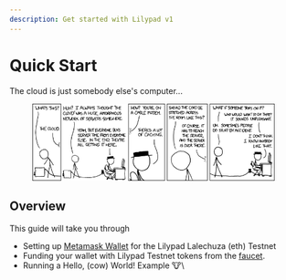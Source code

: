 ```yaml
---
description: Get started with Lilypad v1
---
```


# Quick Start

The cloud is just somebody else's computer...

<div data-full-width="true">

<figure><img src="../../.gitbook/assets/image (11) (1).png" alt=""><figcaption></figcaption></figure>

</div>

## Overview

This guide will take you through

* Setting up [Metamask Wallet](https://metamask.io) for the Lilypad Lalechuza (eth) Testnet
* Funding your wallet with Lilypad Testnet tokens from the [faucet](https://testnet.lilypadnetwork.org).
* Running a Hello, (cow) World! Example :cow:\
